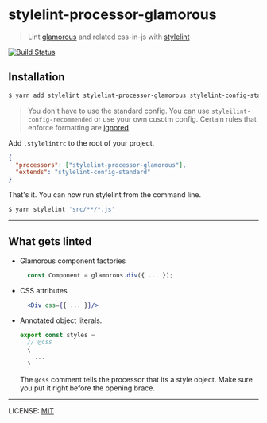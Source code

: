 # stylelint-processor-glamorous
> Lint [glamorous](https://github.com/paypal/glamorous) and related css-in-js with [stylelint](https://github.com/stylelint/stylelint)

[![Build Status](https://travis-ci.org/zabute/stylelint-processor-glamorous.svg?branch=master)](https://travis-ci.org/zabute/stylelint-processor-glamorous)

## Installation

```sh
$ yarn add stylelint stylelint-processor-glamorous stylelint-config-standard --dev
```

 > You don't have to use the standard config. You can use ```styleilint-config-recommended``` or use your own cusotm config.
Certain rules that enforce formatting are [ignored](/src/ignoredRules.js).


Add ```.stylelintrc``` to the root of your project.
```json
{
  "processors": ["stylelint-processor-glamorous"],
  "extends": "stylelint-config-standard"
}
```

That's it. You can now run stylelint from the command line.

```sh
$ yarn stylelint 'src/**/*.js'
```

<hr/>

## What gets linted
- Glamorous component factories
  ```js
    const Component = glamorous.div({ ... });
  ```

- CSS attributes

  ```jsx
    <Div css={{ ... }}/>
  ```  

- Annotated object literals.
  ```js
  export const styles = 
    // @css
    {
      ...
    }
  ```
  
  The  ```@css```  comment tells the processor that its a style object. Make sure you put it right before the opening brace.  

<hr/>

  LICENSE: [MIT](/LICENSE)